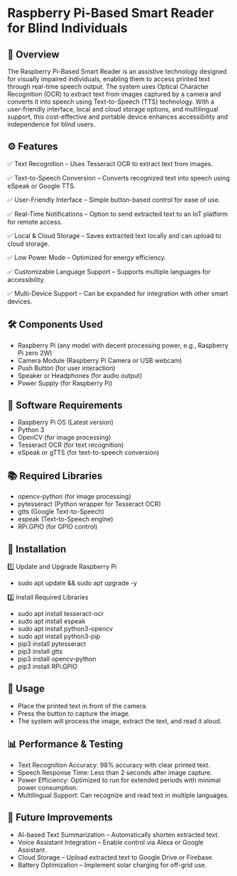 # Raspberry Pi-Based Smart Reader for Blind Individuals



## 📌 Overview
The Raspberry Pi-Based Smart Reader is an assistive technology designed for visually impaired individuals, enabling them to access printed text through real-time speech output. The system uses Optical Character Recognition (OCR) to extract text from images captured by a camera and converts it into speech using Text-to-Speech (TTS) technology. With a user-friendly interface, local and cloud storage options, and multilingual support, this cost-effective and portable device enhances accessibility and independence for blind users.
## ⚙️ Features

✅ Text Recognition – Uses Tesseract OCR to extract text from images.

✅ Text-to-Speech Conversion – Converts recognized text into speech using eSpeak or Google TTS.

✅ User-Friendly Interface – Simple button-based control for ease of use.

✅ Real-Time Notifications – Option to send extracted text to an IoT platform for remote access.

✅ Local & Cloud Storage – Saves extracted text locally and can upload to cloud storage.

✅ Low Power Mode – Optimized for energy efficiency.

✅ Customizable Language Support – Supports multiple languages for accessibility.

✅ Multi-Device Support – Can be expanded for integration with other smart devices.
##  🛠️ Components Used
- Raspberry Pi (any model with decent processing power, e.g., Raspberry Pi zero 2W)
- Camera Module (Raspberry Pi Camera or USB webcam)
- Push Button (for user interaction)
- Speaker or Headphones (for audio output)
- Power Supply (for Raspberry Pi)
## 🔧 Software Requirements

- Raspberry Pi OS (Latest version)
- Python 3
- OpenCV (for image processing)
- Tesseract OCR (for text recognition)
- eSpeak or gTTS (for text-to-speech conversion)


## 📚 Required Libraries

- opencv-python (for image processing)
- pytesseract (Python wrapper for Tesseract OCR)
- gtts (Google Text-to-Speech)
- espeak (Text-to-Speech engine)
- RPi.GPIO (for GPIO control)
## 🔧 Installation

1️⃣ Update and Upgrade Raspberry Pi

- sudo apt update && sudo apt upgrade -y

2️⃣ Install Required Libraries
- sudo apt install tesseract-ocr
- sudo apt install espeak
- sudo apt install python3-opencv
- sudo apt install python3-pip
- pip3 install pytesseract
- pip3 install gtts
- pip3 install opencv-python
- pip3 install RPi.GPIO







## 📲 Usage

- Place the printed text in front of the camera.
- Press the button to capture the image.
- The system will process the image, extract the text, and read it aloud.

## 📊 Performance & Testing

- Text Recognition Accuracy: 98% accuracy with clear printed text.
- Speech Response Time: Less than 2 seconds after image capture. 
- Power Efficiency: Optimized to run for extended periods with minimal power consumption.
- Multilingual Support: Can recognize and read text in multiple languages.
## 📌 Future Improvements

- AI-based Text Summarization – Automatically shorten extracted text.
- Voice Assistant Integration – Enable control via Alexa or Google Assistant.
- Cloud Storage – Upload extracted text to Google Drive or Firebase.
- Battery Optimization – Implement solar charging for off-grid use.
